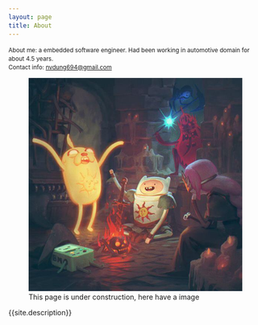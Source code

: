 ```yaml
---
layout: page
title: About
---
```

<small>About me: a embedded software engineer. Had been working in automotive domain for about 4.5 years. <br>
          Contact info: nvdung694@gmail.com
</small>
<figure>
  <img src="/assets/img/bon-fire-bro.jpg" alt="Testing">
  <figcaption>This page is under construction, here have a image</figcaption>
</figure>

<p class="message">
  {{site.description}}
</p>
